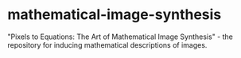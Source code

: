 # mathematical-image-synthesis
"Pixels to Equations: The Art of Mathematical Image Synthesis" - the repository for inducing mathematical descriptions of images.
